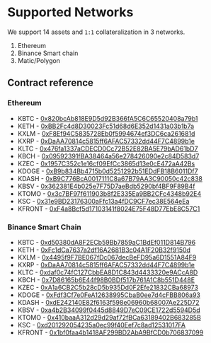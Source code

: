 # Supported Networks

We support 14 assets and `1:1` collateralization in 3 networks.

1. Ethereum
2. Binance Smart chain
3. Matic/Polygon

## Contract reference

### Ethereum

- KBTC - [0x820bcAb818E9D5d92B366fA5C6C65520408a79b1](https://kovan.etherscan.io/token/0x820bcAb818E9D5d92B366fA5C6C65520408a79b1)
- KETH - [0xBB2Fc4d8D30023Fc51d68d6E352d1431a03b1b7a](https://kovan.etherscan.io/token/0xBB2Fc4d8D30023Fc51d68d6E352d1431a03b1b7a)
- KXLM - [0xF8Ef94C5835728Eb0f5994674ef3DC6ca261681d](https://kovan.etherscan.io/token/0xF8Ef94C5835728Eb0f5994674ef3DC6ca261681d)
- KXRP - [0xDaAA70814c5815ff6AFAC57332dd44F7C4899b1e](https://kovan.etherscan.io/token/0xDaAA70814c5815ff6AFAC57332dd44F7C4899b1e)
- KLTC - [0x476fa1337aCDECD0Cc72B52E82BA5E79bAD61bD7](https://kovan.etherscan.io/token/0x476fa1337aCDECD0Cc72B52E82BA5E79bAD61bD7)
- KBCH - [0x09592391fBA38464a56e278426090e2c84D583d7](https://kovan.etherscan.io/token/0x09592391fBA38464a56e278426090e2c84D583d7)
- KZEC - [0x1957C352c1e16cf09EfCc3865d13e0cE472aA42Bs](https://kovan.etherscan.io/token/0x1957C352c1e16cf09EfCc3865d13e0cE472aA42B)
- KDOGE - [0xB9b834Bb4715b0d5251292b51EDdFB18B6011Df7](https://kovan.etherscan.io/token/0xB9b834Bb4715b0d5251292b51EDdFB18B6011Df7)
- KDASH - [0xB9C776BcA0017111C8a67B79AA3C90050c42c838](https://kovan.etherscan.io/token/0xB9C776BcA0017111C8a67B79AA3C90050c42c838)
- KBSV - [0x362381E4b025e7F75D7aeBdb5290bf4BF9F89B4f](https://kovan.etherscan.io/token/0x362381E4b025e7F75D7aeBdb5290bf4BF9F89B4f)
- KTOMO - [0x3c7BF97f611903b8f2E335Ea9BB2CFc4348b92E4](https://kovan.etherscan.io/token/0x3c7BF97f611903b8f2E335Ea9BB2CFc4348b92E4)
- KSC - [0x31e9BD23176300aFfc13a4fDC9CF7ec38E564eEa](https://kovan.etherscan.io/token/0x31e9BD23176300aFfc13a4fDC9CF7ec38E564eEa)
- KFRONT - [0xF4a8Bcf5d17103141f8024E75F48D77EbE8C57C1](https://kovan.etherscan.io/token/0xF4a8Bcf5d17103141f8024E75F48D77EbE8C57C1)

### Binance Smart Chain

- KBTC - [0xd50380dA8F2ECb59Bb7859aC1BdEf011D814B796](https://testnet.bscscan.com/token/0xd50380dA8F2ECb59Bb7859aC1BdEf011D814B796)
- KETH - [0xFc1dCa7637a2df16A2681B3c04A1F20B32f9150d](https://testnet.bscscan.com/token/0xFc1dCa7637a2df16A2681B3c04A1F20B32f9150d)
- KXLM - [0x4495f9F7BE067fDc067decBeFD95a6D1551A84F9](https://testnet.bscscan.com/token/0x4495f9F7BE067fDc067decBeFD95a6D1551A84F9)
- KXRP - [0xDaAA70814c5815ff6AFAC57332dd44F7C4899b1e](https://testnet.bscscan.com/token/0xDaAA70814c5815ff6AFAC57332dd44F7C4899b1e)
- KLTC - [0xdaf0c74fC127CbbEA8D1C843d4433320e9ACcA8D](https://testnet.bscscan.com/token/0xdaf0c74fC127CbbEA8D1C843d4433320e9ACcA8D)
- KBCH - [0x7D86165b6E44f98B0BDf517b761A1C8b551D448E](https://testnet.bscscan.com/token/0x7D86165b6E44f98B0BDf517b761A1C8b551D448E)
- KZEC - [0xA1a6CB2C5b28cD5b935Dd0F2Efe21832CBa68973](https://testnet.bscscan.com/token/0xA1a6CB2C5b28cD5b935Dd0F2Efe21832CBa68973)
- KDOGE - [0xFdf3Cf7e0FeA12638995CbaB0ee7d4cFBB806a93](https://testnet.bscscan.com/token/0xFdf3Cf7e0FeA12638995CbaB0ee7d4cFBB806a93)
- KDASH - [0xdE242140E82f6163f598e06960b68007Ae225D72](https://testnet.bscscan.com/token/0xdE242140E82f6163f598e06960b68007Ae225D72)
- KBSV - [0xa4b2B34099f0445d8849D7eC09CE1722d5594D5d](https://testnet.bscscan.com/token/0xa4b2B34099f0445d8849D7eC09CE1722d5594D5d)
- KTOMO - [0x410baaA312d29d29af72fBCa63189402B683285B](https://testnet.bscscan.com/token/0x410baaA312d29d29af72fBCa63189402B683285B)
- KSC - [0xd201292054235a0ec99f40Eef7c8ad12531017FA](https://testnet.bscscan.com/token/0xd201292054235a0ec99f40Eef7c8ad12531017FA)
- KFRONT - [0x1bf0faa4b1418AF299BD2AbA9BfCD0b706837099](https://testnet.bscscan.com/token/0x1bf0faa4b1418AF299BD2AbA9BfCD0b706837099)
